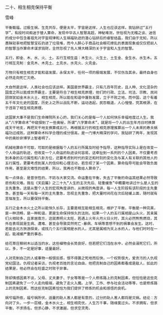 二十、相生相克保持平衡

雪峰


    平衡载福，过极生祸，生克共存，便是太平，宇宙是这样，人生也应该这样。我钻研过“五行学”，有段时间痴迷于替人算命，发现中华古人智慧高超，神秘难测，世俗视为无稽之谈、迷信的成分中包含着祖先对宇宙规律和人生祸福轨迹的潜心钻研后的睿智结晶，我们由于无知，所以愚昧轻率地把智慧宝石扔进了垃圾堆，而今人醉心于商品社会眼花缭乱的表面现象或仅仅把前人的智慧当作算命术谋求钱财，全然忽视了先人博大精深的关于宇宙和人生的智慧。

    五行，即金、木、水、火、土。五行互相生益：木生火、火生土、土生金、金生水、水生木。五行相互克制：金克木、木克土、土克水、水克火、火克金。

    万物只有相生相克才能和谐发展，永保太平，任何一项的极端发展，不仅伤及其余，最终自身也必然走向死亡灭绝。

    大自然是这样，人类社会也应该这样。美国是世界霸主，只有几百年历史，且人种、文化混杂的国度之所以能成世界霸主，主要是符合了相生相克原理，他们的行政、立法、司法、宗教、民间团体犹如金木水火土，相生相克，所以能在和谐中蓬勃发展，立于不败之地，而中国，这个有着五千年文化史的国度，历史上之所以战乱不断，运动迭起，民怨载道，人心惶惶，究其根源，在于违背了相生相克原理。

    这国家大事不是我们生命禅院所关心的，我们关心的是每一个人如何快乐幸福地度过人生。我从“八字算命术”中窥探到了一些奥秘，所谓“八字算命术”，就是将一个人的出生年月日时换算成天干地支，再把天干地支换算成五行，再根据五行的相生相克原理推算出一个人未来的寿夭祸福功过成败。这种算命术科学合理的成分很高，是一门博大精深的学问，我钻研了两年，发现其中的奥妙非博学上智者明了。

    机械地算命不可取，可取的是根据每个人的五行所属及时给予指导，这种指导实际上是在改变一个人命运的轨迹，但改变一个人命运的轨迹谈何容易，这牵扯到一系列的个人因素，不仅要考虑到本身的五行属性和八卦方位，还要考虑到时代的变迁和时刻的变化及与某人有关联的其他人的五行属性，更要考虑到某人的信仰和心理活动，若忽视了某一个因素，算命指导可能会导致负面作用，甚至是灾难性的结果，所以，我再也不敢给人算命了。

    有一点体会，是普世性的，不妨与大家交流。命运重在平衡，失去了平衡的命运其结果必然导致悲伤和灾难。我在《天启篇》之二十九“人生的主次先后、轻重缓急”中概要地讲过什么是人生的主先重急，这是从整个人生的宏观角度讲的，从微观的角度讲，每一人生阶段有该阶段的主先重急，甚至每一天有每一天的主先重急，忽视主先重急，把大量时间花在次后轻缓上面，随时就有苦恼发生，所以要保持平衡。

    五行之金木水火土之所以能恒久长存，主要是相互能相生相克，维护了平衡，平衡是一种完美，是一种流畅，是一种和谐，更是生命保持恒久的法则。如果一个人的五行属相是山头火，其亲属们火相较多，且家居南方，这就表明火太旺，若遇上火年火月火日火时，其火必然熊熊燃烧，其外在表现就是生病、遭难、甚至会导致突然死亡-暴病、车祸等意想不到的祸事会发生。这时，若能去北方旅游探亲，或找几个五行属相是水的人，尤其是属相为天上水的人，与他们时时在一起，能减缓严重的事态。

    给花草庄稼树木以适当的水，这些植物会长势良好，但若把它们泡在水中，必然会溺死它们，所以，多，不一定是好事，适量最好。

    人对克制自己的人或事物一般很反感，恨不得置之死地而后快，一个权势很大，爱贪污的人仇视党纪国法，仇视记者采访，仇视老百姓的言论自由，他把克制自己的因素都看成是敌人，如此的结果是，他必然会在旺盛之时败于非事。

    除却情感因素不谈，父母、丈夫妻子、子女等等是一个人修炼路上的克制因素，但恰恰是这些克制因素避免了一个人走向极端，避免了走火入魔。上学、工作、参与社会活动等等，也是修炼路上的克制因素，而这些克制因素恰恰为我们提供了修炼的机会和感悟的良机。

    祸兮福所依，福兮祸所伏，适量的助人害人都是有意的，过分的助人害人都将是灾祸。结论：方向对了头，一步一层楼，金木水火土，相生相克优，人生万千事，随缘莫过头。不求拥有，但求平衡，不求扬名，但求心静，不求激越，但求空灵秀。



